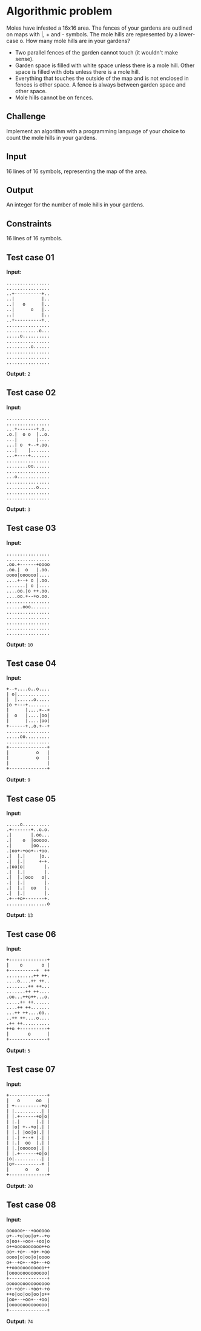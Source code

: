 # Algorithmic problem

Moles have infested a 16x16 area.
The fences of your gardens are outlined on maps with |, + and - symbols.
The mole hills are represented by a lower-case o.
How many mole hills are in your gardens?

- Two parallel fences of the garden cannot touch (it wouldn't make sense).
- Garden space is filled with white space unless there is a mole hill. Other space is filled with dots unless there is a mole hill.
- Everything that touches the outside of the map and is not enclosed in fences is other space. A fence is always between garden space and other space.
- Mole hills cannot be on fences.

## Challenge

Implement an algorithm with a programming language of your choice to count the mole hills in your gardens.

## Input
16 lines of 16 symbols, representing the map of the area.

## Output
An integer for the number of mole hills in your gardens.

## Constraints
16 lines of 16 symbols.

## Test case 01
**Input:** 
```
................
................
..+----------+..
..|          |..
..|   o      |..
..|      o   |..
..|          |..
..+----------+..
................
............o...
.....o..........
................
.........o......
................
................
................
```
**Output:**
```2```

## Test case 02
**Input:**
```
................
................
...+-------+.o..
.o.|  o o  |..o.
...|       |....
...| o  +--+.oo.
...|    |.......
...+----+.......
................
........oo......
................
...o............
................
...........o....
................
................
```
**Output:**
```3```

## Test case 03
**Input:**
```
................
................
.oo.+------+oooo
.oo.|  o   |.oo.
oooo|oooooo|....
....+--+ o |.oo.
.......| o |....
....oo.|o ++.oo.
....oo.+--+o.oo.
................
......ooo.......
................
................
................
................
................
```

**Output:**
```10```

## Test case 04
**Input:** 
```
+--+....o..o....
| o|............
|  |......o.....
|o +---+........
|      |....+--+
|  o   |....|oo|
|      |....|oo|
+------+..o.+--+
................
.....oo.........
................
+--------------+
|          o   |
|          o   |
|              |
+--------------+
```

**Output:**
```9```

## Test case 05
**Input:** 
```
.....o..........
.+-------+..o.o.
.|       |.oo...
.|    o  |ooooo.
.|       |oo....
.|oo+-+oo+--+oo.
.|  |.|     |o..
.|  |.|     +-+.
.|oo|o|       |.
.|  |.|       |.
.|  |.|ooo   o|.
.|  |.|       |.
.|  |.|  oo   |.
.|  |.|       |.
.+--+o+-------+.
...............o
```

**Output:**
```13```

## Test case 06
**Input:**
```
+--------------+
|    o       o |
+----------+  ++
..........++ ++.
....o....++ ++..
........++ ++...
.......++ ++....
.oo...++o++...o.
.....++ ++......
....++ ++.......
...++ ++....oo..
..++ ++....o....
.++ ++..........
++o +----------+
|       o      |
+--------------+
```

**Output:**
```5```

## Test case 07
**Input:**
```
+--------------+
|   o      oo  |
| +----------+o|
| |..........| |
| |.+------+o|o|
| |.|      |.| |
| |o| +--+o|.| |
| |.| |oo|o|.| |
| |.| +--+ |.| |
| |.|  oo  |.| |
| |.|oooooo|.| |
| |.+------+o|o|
|o|..........| |
|o+----------+ |
|      o   o   |
+--------------+
```

**Output:**
```20```

## Test case 08
**Input:**
```
oooooo+--+oooooo
o+--+o|oo|o+--+o
o|oo+-+oo+-+oo|o
o++oooooooooo++o
oo+-+o+--+o+-+oo
oooo|o|oo|o|oooo
o+--+o+--+o+--+o
++oooooooooooo++
|oooooooooooooo|
+--------------+
oooooooooooooooo
o+-+oo+--+oo+-+o
++o|oo|oo|oo|o++
|oo+--+oo+--+oo|
|oooooooooooooo|
+--------------+
```

**Output:**
```74```
